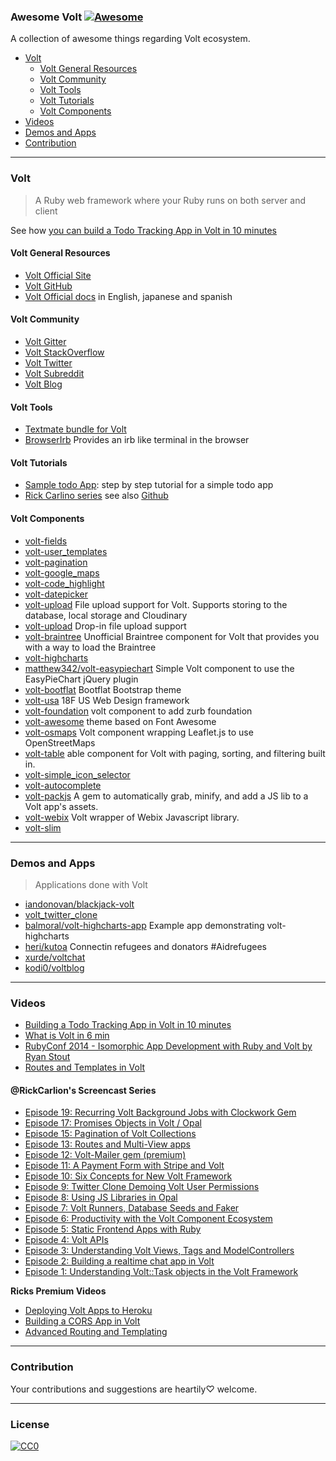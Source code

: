 ### **Awesome Volt** [![Awesome](https://cdn.rawgit.com/sindresorhus/awesome/d7305f38d29fed78fa85652e3a63e154dd8e8829/media/badge.svg)](https://github.com/sindresorhus/awesome)


A collection of awesome things regarding Volt ecosystem.

- [Volt](#volt)
  - [Volt General Resources](#volt-general-resources)
  - [Volt Community](#volt-community)
  - [Volt Tools](#volt-tools)
  - [Volt Tutorials](#volt-tutorials)
  - [Volt Components](#volt-components)
- [Videos](#videos)
- [Demos and Apps](#demos-and-apps)
- [Contribution](#contribution)

---
### Volt
> A Ruby web framework where your Ruby runs on both server and client

See how [you can build a Todo Tracking App in Volt in 10 minutes](https://www.youtube.com/watch?v=KbFtIt7-ge8)

#### Volt General Resources
* [Volt Official Site](http://voltframework.com/docs)
* [Volt GitHub](https://github.com/voltrb/volt)
* [Volt Official docs](https://github.com/voltrb/volt) in English, japanese and spanish

#### Volt Community
* [Volt Gitter](https://gitter.im/voltrb/volt)
* [Volt StackOverflow](http://stackoverflow.com/questions/tagged/voltrb)
* [Volt Twitter](https://twitter.com/voltframework)
* [Volt Subreddit](https://www.reddit.com/r/voltframework)
* [Volt Blog](http://voltframework.com/blog)

#### Volt Tools
* [Textmate bundle for Volt](https://github.com/jonah-potter/volt.tmbundle)
* [BrowserIrb](https://github.com/voltrb/volt-browser_irb) Provides an irb like terminal in the browser

#### Volt Tutorials
* [Sample todo App](http://docs.voltframework.com/en/tutorial/a_sample_todo_app.html): step by step tutorial for a simple todo app
* [Rick Carlino series](http://datamelon.io/blog/) see also [Github](https://github.com/DataMelon)

#### Volt Components
* [volt-fields](https://github.com/voltrb/volt-fields)
* [volt-user_templates](https://github.com/voltrb/volt-user_templates)
* [volt-pagination](https://github.com/voltrb/volt-pagination)
* [volt-google_maps](https://github.com/voltrb/volt-google_maps)
* [volt-code_highlight](https://github.com/voltrb/volt-code_highlight)
* [volt-datepicker](https://github.com/voltrb/volt-datepicker)
* [volt-upload](https://github.com/alexandred/volt-upload) File upload support for Volt. Supports storing to the database, local storage and Cloudinary
* [volt-upload](https://github.com/andrew-carroll/volt-upload) Drop-in file upload support
* [volt-braintree](https://github.com/cbetta/volt-braintree) Unofficial Braintree component for Volt that provides you with a way to load the Braintree
* [volt-highcharts](https://github.com/balmoral/volt-highcharts)
* [matthew342/volt-easypiechart](https://github.com/matthew342/volt-easypiechart) Simple Volt component to use the EasyPieChart jQuery plugin
* [volt-bootflat](https://github.com/voltrb/volt-bootflat) Bootflat Bootstrap theme
* [volt-usa](https://github.com/heri/volt-usa) 18F US Web Design framework
* [volt-foundation](https://github.com/voltrb/volt-foundation) volt component to add zurb foundation
* [volt-awesome](https://github.com/heri/volt-awesome) theme based on Font Awesome
* [volt-osmaps](https://github.com/heri/volt-osmaps) Volt component wrapping Leaflet.js to use OpenStreetMaps
* [volt-table](https://github.com/matthew342/volt-table) able component for Volt with paging, sorting, and filtering built in.
* [volt-simple_icon_selector](https://github.com/neurodynamic/volt-simple_icon_selector)
* [volt-autocomplete](https://github.com/miguelalarcos/volt-autocomplete)
* [volt-packjs](https://github.com/ybur-yug/volt-packjs) A gem to automatically grab, minify, and add a JS lib to a Volt app's assets.
* [volt-webix](https://github.com/balmoral/volt-webix) Volt wrapper of Webix Javascript library.
* [volt-slim](https://github.com/ASnow/volt-slim)

---
### Demos and Apps
> Applications done with Volt

* [iandonovan/blackjack-volt](https://github.com/iandonovan/blackjack-volt)
* [volt_twitter_clone](https://github.com/fry1026/volt_twitter_clone)
* [balmoral/volt-highcharts-app](https://github.com/balmoral/volt-highcharts-app) Example app demonstrating volt-highcharts
* [heri/kutoa](https://github.com/heri/kutoa) Connectin refugees and donators #Aidrefugees
* [xurde/voltchat](https://github.com/xurde/voltchat)
* [kodi0/voltblog](https://github.com/kodi0/voltblog)


---
### Videos

* [Building a Todo Tracking App in Volt in 10 minutes](https://www.youtube.com/watch?v=KbFtIt7-ge8)
* [What is Volt in 6 min](https://www.youtube.com/watch?v=P27EPQ4ne7o)
* [RubyConf 2014 - Isomorphic App Development with Ruby and Volt by Ryan Stout](https://www.youtube.com/watch?v=7i6AL7Walc4)
* [Routes and Templates in Volt](https://www.youtube.com/watch?v=1yNMP3XR6jU)

#### @RickCarlion's Screencast Series
* [Episode 19: Recurring Volt Background Jobs with Clockwork Gem](http://www.youtube.comhttps://www.youtube.com/watch?v=5aeIclexFs0)
* [Episode 17: Promises Objects in Volt / Opal](http://www.youtube.comhttps://www.youtube.com/watch?v=YRqod0qNGWg)
* [Episode 15: Pagination of Volt Collections](http://www.youtube.comhttps://www.youtube.com/watch?v=mFBo6f-I-jQ)
* [Episode 13: Routes and Multi-View apps](http://www.youtube.comhttps://www.youtube.com/watch?v=cpOFL5u3Ykw)
* [Episode 12: Volt-Mailer gem (premium)](http://www.youtube.comhttps://www.youtube.com/watch?v=2xjwxhC3Jfc)
* [Episode 11: A Payment Form with Stripe and Volt](http://www.youtube.comhttps://www.youtube.com/watch?v=o13w8n7TMLY)
* [Episode 10: Six Concepts for New Volt Framework](http://www.youtube.comhttps://www.youtube.com/watch?v=x1yPgUUG0Js)
* [Episode 9: Twitter Clone Demoing Volt User Permissions](http://www.youtube.comhttps://www.youtube.com/watch?v=wFUkVqPOka4)
* [Episode 8: Using JS Libraries in Opal](http://www.youtube.comhttps://www.youtube.com/watch?v=B0b7l4hG-C8)
* [Episode 7: Volt Runners, Database Seeds and Faker](http://www.youtube.comhttps://www.youtube.com/watch?v=HG4L0WFagbM)
* [Episode 6: Productivity with the Volt Component Ecosystem](http://www.youtube.comhttps://www.youtube.com/watch?v=whbYM7Jd7M8)
* [Episode 5: Static Frontend Apps with Ruby](http://www.youtube.comhttps://www.youtube.com/watch?v=5NHU0865tj0)
* [Episode 4: Volt APIs](http://www.youtube.comhttps://www.youtube.com/watch?v=J7tg76CothM)
* [Episode 3: Understanding Volt Views, Tags and ModelControllers](http://www.youtube.comhttps://www.youtube.com/watch?v=UnQCEeo7gKE)
* [Episode 2: Building a realtime chat app in Volt](http://www.youtube.comhttps://www.youtube.com/watch?v=rc4GR04KUy0)
* [Episode 1: Understanding Volt::Task objects in the Volt Framework](http://www.youtube.comhttps://www.youtube.com/watch?v=th0UKrSFdo0)

**Ricks Premium Videos**

* [Deploying Volt Apps to Heroku](http://blog.datamelon.io/blog/2015/deploying-volt-apps-to-heroku.html)
* [Building a CORS App in Volt](http://blog.datamelon.io/blog/2015/building-cors-apis-in-volt.html)
* [Advanced Routing and Templating](http://blog.datamelon.io/blog/2015/advanced-routing-and-templating.html)

---
### Contribution
Your contributions and suggestions are heartily♡ welcome.


---
### License
[![CC0](http://i.creativecommons.org/p/zero/1.0/88x31.png)](http://creativecommons.org/publicdomain/zero/1.0/)
